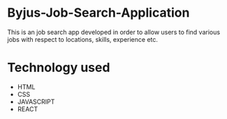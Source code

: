 # Byjus-Job-Search-Application
This is an job search app developed in order to allow users to find various jobs with respect to locations, skills, experience etc.

# Technology used
* HTML 
* CSS 
* JAVASCRIPT 
* REACT


































